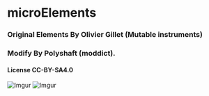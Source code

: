 # microElements
### Original Elements By Olivier Gillet (Mutable instruments)
### Modify By Polyshaft (moddict).
#### License CC-BY-SA4.0

![Imgur](https://i.imgur.com/Za1BpMI.jpg)
![Imgur](https://i.imgur.com/qMYUN45.jpg)
                                   
